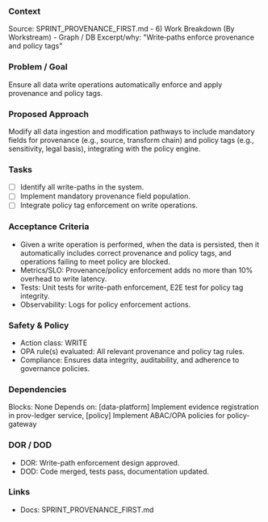 ### Context
Source: SPRINT_PROVENANCE_FIRST.md - 6) Work Breakdown (By Workstream) - Graph / DB
Excerpt/why: "Write‑paths enforce provenance and policy tags"

### Problem / Goal
Ensure all data write operations automatically enforce and apply provenance and policy tags.

### Proposed Approach
Modify all data ingestion and modification pathways to include mandatory fields for provenance (e.g., source, transform chain) and policy tags (e.g., sensitivity, legal basis), integrating with the policy engine.

### Tasks
- [ ] Identify all write-paths in the system.
- [ ] Implement mandatory provenance field population.
- [ ] Integrate policy tag enforcement on write operations.

### Acceptance Criteria
- Given a write operation is performed, when the data is persisted, then it automatically includes correct provenance and policy tags, and operations failing to meet policy are blocked.
- Metrics/SLO: Provenance/policy enforcement adds no more than 10% overhead to write latency.
- Tests: Unit tests for write-path enforcement, E2E test for policy tag integrity.
- Observability: Logs for policy enforcement actions.

### Safety & Policy
- Action class: WRITE
- OPA rule(s) evaluated: All relevant provenance and policy tag rules.
- Compliance: Ensures data integrity, auditability, and adherence to governance policies.

### Dependencies
Blocks: None
Depends on: [data-platform] Implement evidence registration in prov-ledger service, [policy] Implement ABAC/OPA policies for policy-gateway

### DOR / DOD
- DOR: Write-path enforcement design approved.
- DOD: Code merged, tests pass, documentation updated.

### Links
- Docs: SPRINT_PROVENANCE_FIRST.md
